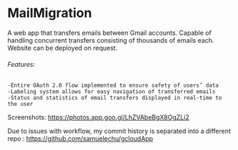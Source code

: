 # MailMigration
A web app that transfers emails between Gmail accounts. Capable of handling concurrent transfers consisting of thousands of emails each. Website can be deployed on request.

###### Features:
    -Entire OAuth 2.0 flow implemented to ensure safety of users’ data
    -Labeling system allows for easy navigation of transferred emails
    -Status and statistics of email transfers displayed in real-time to the user

Screenshots:
https://photos.app.goo.gl/LhZVAbeBgX8OgZLi2

Due to issues with workflow, my commit history is separated into a different repo : https://github.com/samuelechu/gcloudApp
